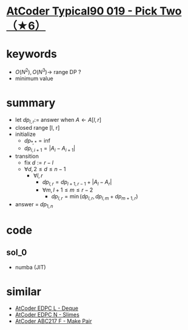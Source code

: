 # [AtCoder Typical90 019 - Pick Two（★6）](https://atcoder.jp/contests/typical90/tasks/typical90_s)


# keywords 
- $O(N^2), O(N^3) \rightarrow$ range DP ? 
- minimum value


# summary
- let $dp_{l, r} :=$ answer when $A \leftarrow A[l, r]$
- closed range [l, r]
- initialize
  - $dp_{*, *} = \inf$
  - $dp_{i, i + 1} = |A_i - A_{i + 1}|$
- transition
  - fix $d := r - l$
  - $\forall{d, 2 \le d \le n - 1}$
    - $\forall{l, r}$
      - $dp_{l, r} = dp_{l + 1, r - 1} + |A_l - A_r|$
      - $\forall{m, l + 1 \le m \le r - 2}$
        - $dp_{l, r} = \min{(dp_{l, r}, dp_{l, m} + dp_{m + 1, r})}$
- answer = $dp_{1, n}$


# code 
## sol_0
- numba (JIT)


# similar 
- [AtCoder EDPC L - Deque](https://atcoder.jp/contests/dp/tasks/dp_l)
- [AtCoder EDPC N - Slimes](https://atcoder.jp/contests/dp/tasks/dp_n)
- [AtCoder ABC217 F - Make Pair](https://atcoder.jp/contests/abc217/tasks/abc217_f)